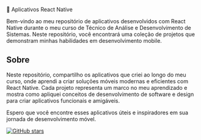 📱 Aplicativos React Native 

Bem-vindo ao meu repositório de aplicativos desenvolvidos com React Native durante o meu curso de Técnico de Análise e Desenvolvimento de Sistemas. Neste repositório, você encontrará uma coleção de projetos que demonstram minhas habilidades em desenvolvimento mobile.

## Sobre

Neste repositório, compartilho os aplicativos que criei ao longo do meu curso, onde aprendi a criar soluções móveis modernas e eficientes com React Native. Cada projeto representa um marco no meu aprendizado e mostra como apliquei conceitos de desenvolvimento de software e design para criar aplicativos funcionais e amigáveis.

Espero que você encontre esses aplicativos úteis e inspiradores em sua jornada de desenvolvimento móvel.

[![GitHub stars](https://img.shields.io/github/stars/seu-username/seu-repositorio.svg?style=social)](https://github.com/luccasnoschang/Apps-React)
